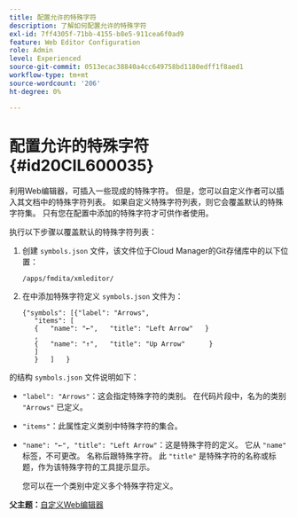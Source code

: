 ```yaml
---
title: 配置允许的特殊字符
description: 了解如何配置允许的特殊字符
exl-id: 7ff4305f-71bb-4155-b8e5-911cea6f0ad9
feature: Web Editor Configuration
role: Admin
level: Experienced
source-git-commit: 0513ecac38840a4cc649758bd1180edff1f8aed1
workflow-type: tm+mt
source-wordcount: '206'
ht-degree: 0%

---
```


# 配置允许的特殊字符 {#id20CIL600035}

利用Web编辑器，可插入一些现成的特殊字符。 但是，您可以自定义作者可以插入其文档中的特殊字符列表。 如果自定义特殊字符列表，则它会覆盖默认的特殊字符集。 只有您在配置中添加的特殊字符才可供作者使用。

执行以下步骤以覆盖默认的特殊字符列表：

1. 创建 `symbols.json` 文件，该文件位于Cloud Manager的Git存储库中的以下位置：

   ```
   /apps/fmdita/xmleditor/
   ```

1. 在中添加特殊字符定义 `symbols.json` 文件为：

   ```
   {"symbols": [{"label": "Arrows",
      "items": [
      {   "name": "←",   "title": "Left Arrow"   } 
      ,   
      {   "name": "↑",   "title": "Up Arrow"      } 
      ]   
      }   ]   }
   ```


的结构 `symbols.json` 文件说明如下：

- `"label": "Arrows"`：这会指定特殊字符的类别。 在代码片段中，名为的类别 `"Arrows"` 已定义。
- `"items"`：此属性定义类别中特殊字符的集合。
- `"name": "←", "title": "Left Arrow"`：这是特殊字符的定义。 它从 `"name"` 标签，不可更改。 名称后跟特殊字符。 此 `"title"` 是特殊字符的名称或标题，作为该特殊字符的工具提示显示。

  您可以在一个类别中定义多个特殊字符定义。


**父主题：**[&#x200B;自定义Web编辑器](conf-web-editor.md)
